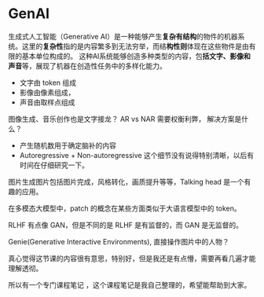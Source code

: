 # GenAI

生成式人工智能（Generative
AI）是一种能够产生**复杂有结构**的物件的机器系统。这里的**复杂性**指的是内容繁多到无法穷举，而结**构性则**体现在这些物件是由有限的基本单位构成的。
这种AI系统能够创造多种类型的内容，包**括文字、影像和声音**等，展现了机器在创造性任务中的多样化能力。

- 文字由 token 组成
- 影像由像素组成，
- 声音由取样点组成

图像生成、音乐创作也是文字接龙？ AR vs NAR 需要权衡利弊， 解决方案是什么？ 
- 产生随机数用于确定脑补的内容
- Autoregressive + Non-autoregressive
这个细节没有说得特别清晰，以后有时间在仔细研究一下。


图片生成图片包括图片完成，风格转化，画质提升等等，Talking head 是一个有趣的应用。


在多模态大模型中，patch 的概念在某些方面类似于大语言模型中的 token。

RLHF 有点像 GAN，但是不同的是 RLHF 是有监督的，而 GAN 是无监督的。


Genie(Generative Interactive Environments), 直接操作图片中的人物？

真心觉得这节课的内容很有意思，特别好，但是我还是有点懵，需要再看几遍才能理解透彻。


所以有一个专门课程笔记 []()，这个课程笔记是我自己整理的，希望能帮助到大家。
